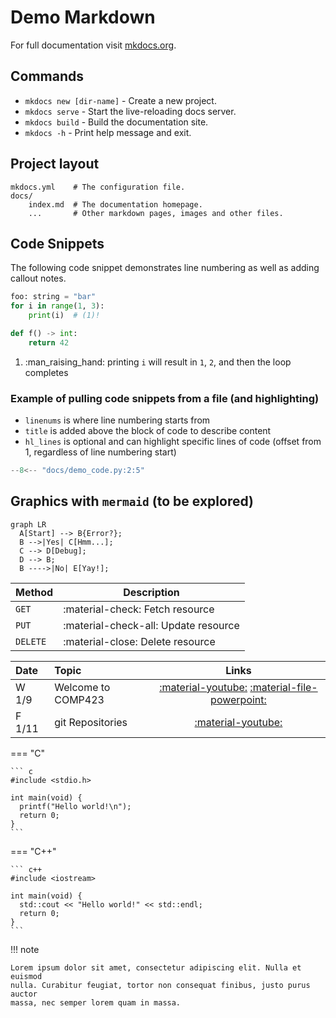# Demo Markdown

For full documentation visit [mkdocs.org](https://www.mkdocs.org).

## Commands

* `mkdocs new [dir-name]` - Create a new project.
* `mkdocs serve` - Start the live-reloading docs server.
* `mkdocs build` - Build the documentation site.
* `mkdocs -h` - Print help message and exit.

## Project layout

    mkdocs.yml    # The configuration file.
    docs/
        index.md  # The documentation homepage.
        ...       # Other markdown pages, images and other files.
        
## Code Snippets

The following code snippet demonstrates line numbering as well as adding callout notes.

```python linenums="1"
foo: string = "bar"
for i in range(1, 3):
    print(i)  # (1)!

def f() -> int:
    return 42
```

1. :man_raising_hand: printing `i` will result in `1`, `2`, and then the loop completes

### Example of pulling code snippets from a file (and highlighting)

* `linenums` is where line numbering starts from
* `title` is added above the block of code to describe content
* `hl_lines` is optional and can highlight specific lines of code (offset from 1, regardless of line numbering start)

```python linenums="2" title="foo.py" hl_lines="3"
--8<-- "docs/demo_code.py:2:5"
```

## Graphics with `mermaid` (to be explored)

``` mermaid
graph LR
  A[Start] --> B{Error?};
  B -->|Yes| C[Hmm...];
  C --> D[Debug];
  D --> B;
  B ---->|No| E[Yay!];
```

| Method      | Description                          |
| ----------- | ------------------------------------ |
| `GET`       | :material-check:     Fetch resource  |
| `PUT`       | :material-check-all: Update resource |
| `DELETE`    | :material-close:     Delete resource |

| Date   | Topic              |                                    Links                                    |
| :----- | :----------------- | :-------------------------------------------------------------------------: |
| W 1/9  | Welcome to COMP423 | [:material-youtube:](https://youtube.com) [:material-file-powerpoint:](#) |
| F 1/11 | git Repositories   |                      [:material-youtube:](https://foo)                      |


=== "C"

    ``` c
    #include <stdio.h>

    int main(void) {
      printf("Hello world!\n");
      return 0;
    }
    ```

=== "C++"

    ``` c++
    #include <iostream>

    int main(void) {
      std::cout << "Hello world!" << std::endl;
      return 0;
    }
    ```

!!! note

    Lorem ipsum dolor sit amet, consectetur adipiscing elit. Nulla et euismod
    nulla. Curabitur feugiat, tortor non consequat finibus, justo purus auctor
    massa, nec semper lorem quam in massa.